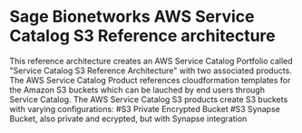 # Sage Bionetworks AWS Service Catalog S3 Reference architecture

This reference architecture creates an AWS Service Catalog Portfolio called "Service Catalog S3 Reference Architecture" with two associated products. The AWS Service Catalog Product references cloudformation templates for the Amazon S3 buckets which can be lauched by end users through Service Catalog. The AWS Service Catalog S3 products create S3 buckets with varying configurations:
#S3 Private Encrypted Bucket
#S3 Synapse Bucket, also private and ecrypted, but with Synapse integration
